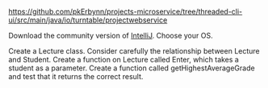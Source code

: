 https://github.com/pkErbynn/projects-microservice/tree/threaded-cli-ui/src/main/java/io/turntable/projectwebservice

Download the community version of [IntelliJ](https://www.jetbrains.com/idea/download/#section=windows). Choose your OS.

Create a Lecture class. Consider carefully the relationship between Lecture and Student. Create a function on Lecture called Enter, which takes a student as a parameter. Create a function called getHighestAverageGrade and test that it returns the correct result.